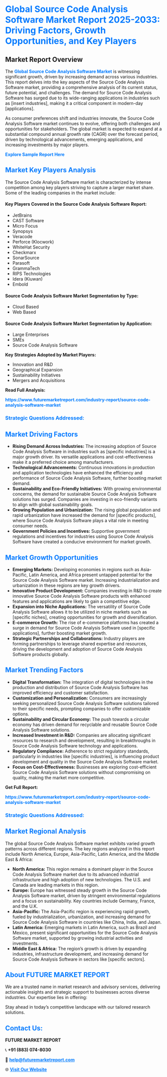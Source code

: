 <h1 style="color: #007BFF;">Global Source Code Analysis Software Market Report 2025-2033: Driving Factors, Growth Opportunities, and Key Players</h1>

<section id="overview">
<h2>Market Report Overview</h2>
<p>The <a href="https://www.futuremarketreport.com/industry-report/source-code-analysis-software-market" style="color: #007BFF; text-decoration: none;"><strong>Global Source Code Analysis Software Market</strong></a> is witnessing significant growth, driven by increasing demand across various industries. This report delves into the key aspects of the Source Code Analysis Software market, providing a comprehensive analysis of its current status, future potential, and challenges. The demand for Source Code Analysis Software has surged due to its wide-ranging applications in industries such as [insert industries], making it a critical component in modern-day [applications].</p>
<p>As consumer preferences shift and industries innovate, the Source Code Analysis Software market continues to evolve, offering both challenges and opportunities for stakeholders. The global market is expected to expand at a substantial compound annual growth rate (CAGR) over the forecast period, driven by technological advancements, emerging applications, and increasing investments by major players.</p>
</section>

<section id="overview">
<p><a href="https://www.futuremarketreport.com/request-sample/reportId=111813" style="color: #007BFF; text-decoration: none;"><strong>Explore Sample Report Here</strong></a></p>
</section>

<section id="key-players">
<h2 style="color: #007BFF;">Market Key Players Analysis</h2>
<p>The Source Code Analysis Software market is characterized by intense competition among key players striving to capture a larger market share. Some of the leading companies in the market include:</p>
<h4>Key Players Covered in the Source Code Analysis Software Report:</h4>
<ul><li>JetBrains</li><li>CAST Software</li><li>Micro Focus</li><li>Synopsys</li><li>Veracode</li><li>Perforce (Klocwork)</li><li>WhiteHat Security</li><li>Checkmarx</li><li>SonarSource</li><li>Parasoft</li><li>GrammaTech</li><li>RIPS Technologies</li><li>Idera (Kiuwan)</li><li>Embold</li></ul>
<h4>Source Code Analysis Software Market Segmentation by Type:</h4>
<ul><li>Cloud Based</li><li>Web Based</li></ul>

<h4>Source Code Analysis Software Market Segmentation by Application:</h4>
<ul><li>Large Enterprises</li><li>SMEs</li><li>Source Code Analysis Software</li></ul>
<p><strong>Key Strategies Adopted by Market Players:</strong></p>
<ul>
<li>Innovation and R&D</li>
<li>Geographical Expansion</li>
<li>Sustainability Initiatives</li>
<li>Mergers and Acquisitions</li>
</ul>
</section>

<section>
<p><strong>Read Full Analysis: </strong></p><a href="https://www.futuremarketreport.com/industry-report/source-code-analysis-software-market" style="color: #007BFF; text-decoration: none;"><strong>https://www.futuremarketreport.com/industry-report/source-code-analysis-software-market</strong></a>
<h3 style="color: #007BFF;">Strategic Questions Addressed:</h3>
</section>

<section id="driving-factors">
<h2 style="color: #007BFF;">Market Driving Factors</h2>
<ul>
<li><strong>Rising Demand Across Industries:</strong> The increasing adoption of Source Code Analysis Software in industries such as [specific industries] is a major growth driver. Its versatile applications and cost-effectiveness make it a preferred choice among manufacturers.</li>
<li><strong>Technological Advancements:</strong> Continuous innovations in production and application technologies have enhanced the efficiency and performance of Source Code Analysis Software, further boosting market demand.</li>
<li><strong>Sustainability and Eco-Friendly Initiatives:</strong> With growing environmental concerns, the demand for sustainable Source Code Analysis Software solutions has surged. Companies are investing in eco-friendly variants to align with global sustainability goals.</li>
<li><strong>Growing Population and Urbanization:</strong> The rising global population and rapid urbanization have increased the demand for [specific products], where Source Code Analysis Software plays a vital role in meeting consumer needs.</li>
<li><strong>Government Policies and Incentives:</strong> Supportive government regulations and incentives for industries using Source Code Analysis Software have created a conducive environment for market growth.</li>
</ul>
</section>

<section id="growth-opportunities">
<h2 style="color: #007BFF;">Market Growth Opportunities</h2>
<ul>
<li><strong>Emerging Markets:</strong> Developing economies in regions such as Asia-Pacific, Latin America, and Africa present untapped potential for the Source Code Analysis Software market. Increasing industrialization and urbanization in these regions are key growth drivers.</li>
<li><strong>Innovative Product Development:</strong> Companies investing in R&D to create innovative Source Code Analysis Software products with enhanced features and applications are likely to gain a competitive edge.</li>
<li><strong>Expansion into Niche Applications:</strong> The versatility of Source Code Analysis Software allows it to be utilized in niche markets such as [specific niches], creating opportunities for growth and diversification.</li>
<li><strong>E-commerce Growth:</strong> The rise of e-commerce platforms has created a surge in demand for Source Code Analysis Software used in [specific applications], further boosting market growth.</li>
<li><strong>Strategic Partnerships and Collaborations:</strong> Industry players are forming partnerships to leverage shared expertise and resources, driving the development and adoption of Source Code Analysis Software products globally.</li>
</ul>
</section>

<section id="trending-factors">
<h2 style="color: #007BFF;">Market Trending Factors</h2>
<ul>
<li><strong>Digital Transformation:</strong> The integration of digital technologies in the production and distribution of Source Code Analysis Software has improved efficiency and customer satisfaction.</li>
<li><strong>Customization and Personalization:</strong> Consumers are increasingly seeking personalized Source Code Analysis Software solutions tailored to their specific needs, prompting companies to offer customizable options.</li>
<li><strong>Sustainability and Circular Economy:</strong> The push towards a circular economy has driven demand for recyclable and reusable Source Code Analysis Software solutions.</li>
<li><strong>Increased Investment in R&D:</strong> Companies are allocating significant resources to research and development, resulting in breakthroughs in Source Code Analysis Software technology and applications.</li>
<li><strong>Regulatory Compliance:</strong> Adherence to strict regulatory standards, particularly in industries like [specific industries], is influencing product development and quality in the Source Code Analysis Software market.</li>
<li><strong>Focus on Cost-Effectiveness:</strong> Businesses are exploring cost-efficient Source Code Analysis Software solutions without compromising on quality, making the market more competitive.</li>
</ul>
</section>

<section>
<p><strong>Get Full Report: </strong></p><a href="https://www.futuremarketreport.com/industry-report/source-code-analysis-software-market" style="color: #007BFF; text-decoration: none;"><strong>https://www.futuremarketreport.com/industry-report/source-code-analysis-software-market</strong></a>
<h3 style="color: #007BFF;">Strategic Questions Addressed:</h3>
</section>


<section id="regional-analysis">
<h2 style="color: #007BFF;">Market Regional Analysis</h2>
<p>The global Source Code Analysis Software market exhibits varied growth patterns across different regions. The key regions analyzed in this report include North America, Europe, Asia-Pacific, Latin America, and the Middle East & Africa:</p>
<ul>
<li><strong>North America:</strong> This region remains a dominant player in the Source Code Analysis Software market due to its advanced industrial infrastructure and high adoption of new technologies. The U.S. and Canada are leading markets in this region.</li>
<li><strong>Europe:</strong> Europe has witnessed steady growth in the Source Code Analysis Software market, driven by stringent environmental regulations and a focus on sustainability. Key countries include Germany, France, and the U.K.</li>
<li><strong>Asia-Pacific:</strong> The Asia-Pacific region is experiencing rapid growth, fueled by industrialization, urbanization, and increasing demand for Source Code Analysis Software in countries like China, India, and Japan.</li>
<li><strong>Latin America:</strong> Emerging markets in Latin America, such as Brazil and Mexico, present significant opportunities for the Source Code Analysis Software market, supported by growing industrial activities and investments.</li>
<li><strong>Middle East & Africa:</strong> The region’s growth is driven by expanding industries, infrastructure development, and increasing demand for Source Code Analysis Software in sectors like [specific sectors].</li>
</ul>
</section>

<footer>
<h2 style="color: #007BFF;">About FUTURE MARKET REPORT</h2>
<p>We are a trusted name in market research and advisory services, delivering actionable insights and strategic support to businesses across diverse industries. Our expertise lies in offering:</p>

<p>Stay ahead in today’s competitive landscape with our tailored research solutions.</p>

<h2 style="color: #007BFF;">Contact Us:</h2>
<p><strong>FUTURE MARKET REPORT</strong></p>
<p>📞 <strong>+91 (883) 074-8030</strong></p>
<p>📧 <strong><a href="mailto:help@futuremarketreport.com" style="color: #007BFF;">help@futuremarketreport.com</a></strong></p>
<p>🌐 <strong><a href="https://www.futuremarketreport.com/" style="color: #007BFF;">Visit Our Website</a></strong></p>
</footer>